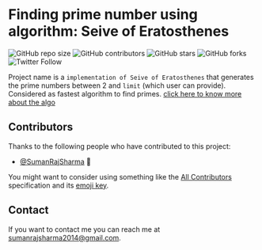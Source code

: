 # Finding prime number using algorithm: Seive of Eratosthenes 

<!--- These are examples. See https://shields.io for others or to customize this set of shields. You might want to include dependencies, project status and licence info here --->
![GitHub repo size](https://img.shields.io/github/repo-size/sumanrajsharma/get_prime)
![GitHub contributors](https://img.shields.io/github/contributors/sumanrajsharma/get_prime)
![GitHub stars](https://img.shields.io/github/stars/sumanrajsharma/get_prime?style=social)
![GitHub forks](https://img.shields.io/github/forks/sumanrajsharma/get_prime?style=social)
![Twitter Follow](https://img.shields.io/twitter/follow/sumanrajsharma?style=social)

Project name is a `implementation of Seive of Eratosthenes` that generates the prime numbers between 2 and `limit` (which user can provide). Considered as fastest algorithm to find primes. [click here to know more about the algo](https://en.wikipedia.org/wiki/Sieve_of_Eratosthenes)

## Contributors

Thanks to the following people who have contributed to this project:

* [@SumanRajSharma](https://github.com/SumanRajSharma) 📖

You might want to consider using something like the [All Contributors](https://github.com/all-contributors/all-contributors) specification and its [emoji key](https://allcontributors.org/docs/en/emoji-key).

## Contact

If you want to contact me you can reach me at <sumanrajsharma2014@gmail.com>.
